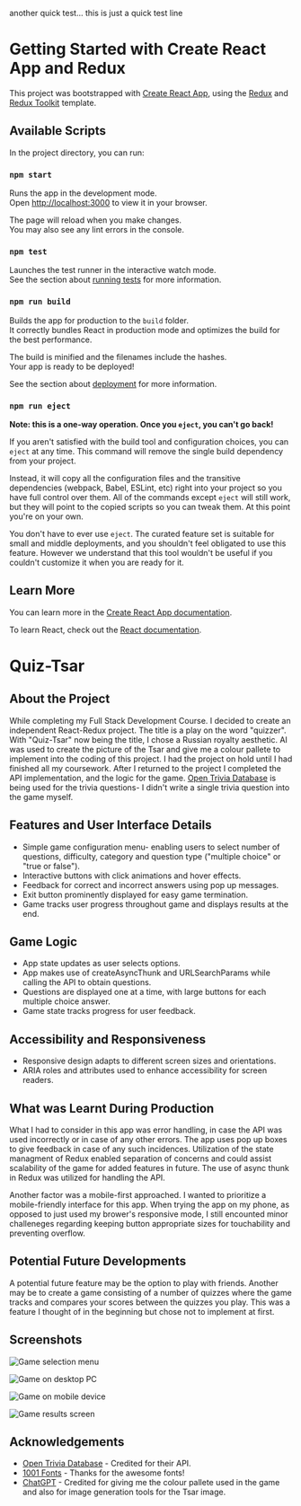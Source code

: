 another quick test...
this is just a quick test line
# Getting Started with Create React App and Redux

This project was bootstrapped with [Create React App](https://github.com/facebook/create-react-app), using the [Redux](https://redux.js.org/) and [Redux Toolkit](https://redux-toolkit.js.org/) template.

## Available Scripts

In the project directory, you can run:

### `npm start`

Runs the app in the development mode.\
Open [http://localhost:3000](http://localhost:3000) to view it in your browser.

The page will reload when you make changes.\
You may also see any lint errors in the console.

### `npm test`

Launches the test runner in the interactive watch mode.\
See the section about [running tests](https://facebook.github.io/create-react-app/docs/running-tests) for more information.

### `npm run build`

Builds the app for production to the `build` folder.\
It correctly bundles React in production mode and optimizes the build for the best performance.

The build is minified and the filenames include the hashes.\
Your app is ready to be deployed!

See the section about [deployment](https://facebook.github.io/create-react-app/docs/deployment) for more information.

### `npm run eject`

**Note: this is a one-way operation. Once you `eject`, you can't go back!**

If you aren't satisfied with the build tool and configuration choices, you can `eject` at any time. This command will remove the single build dependency from your project.

Instead, it will copy all the configuration files and the transitive dependencies (webpack, Babel, ESLint, etc) right into your project so you have full control over them. All of the commands except `eject` will still work, but they will point to the copied scripts so you can tweak them. At this point you're on your own.

You don't have to ever use `eject`. The curated feature set is suitable for small and middle deployments, and you shouldn't feel obligated to use this feature. However we understand that this tool wouldn't be useful if you couldn't customize it when you are ready for it.

## Learn More

You can learn more in the [Create React App documentation](https://facebook.github.io/create-react-app/docs/getting-started).

To learn React, check out the [React documentation](https://reactjs.org/).

# Quiz-Tsar

## About the Project
While completing my Full Stack Development Course. I decided to create an independent React-Redux project. The title is a play on the word "quizzer". With "Quiz-Tsar" now being the title, I chose a Russian royalty aesthetic. AI was used to create the picture of the Tsar and give me a colour pallete to implement into the coding of this project. I had the project on hold until I had finished all my coursework. After I returned to the project I completed the API implementation, and the logic for the game. [Open Trivia Database](https://opentdb.com/) is being used for the trivia questions- I didn't write a single trivia question into the game myself.

## Features and User Interface Details
- Simple game configuration menu- enabling users to select number of questions, difficulty, category and question type ("multiple choice" or "true or false").
- Interactive buttons with click animations and hover effects.
- Feedback for correct and incorrect answers using pop up messages.
- Exit button prominently displayed for easy game termination.
- Game tracks user progress throughout game and displays results at the end.

## Game Logic
- App state updates as user selects options.
- App makes use of createAsyncThunk and URLSearchParams while calling the API to obtain questions.
- Questions are displayed one at a time, with large buttons for each multiple choice answer.
- Game state tracks progress for user feedback.

## Accessibility and Responsiveness
- Responsive design adapts to different screen sizes and orientations.
- ARIA roles and attributes used to enhance accessibility for screen readers.

## What was Learnt During Production
What I had to consider in this app was error handling, in case the API was used incorrectly or in case of any other errors. The app uses pop up boxes to give feedback in case of any such incidences. Utilization of the state managment of Redux enabled separation of concerns and could assist scalability of the game for added features in future. The use of async thunk in Redux was utilized for handling the API.

Another factor was a mobile-first approached. I wanted to prioritize a mobile-friendly interface for this app. When trying the app on my phone, as opposed to just used my brower's responsive mode, I still encounted minor challeneges regarding keeping button appropriate sizes for touchability and preventing overflow.

## Potential Future Developments
A potential future feature may be the option to play with friends. Another may be to create a game consisting of a number of quizzes where the game tracks and compares your scores between the quizzes you play. This was a feature I thought of in the beginning but chose not to implement at first.

## Screenshots

![Game selection menu](./resources/images/screenshots/gamemenu.png)

![Game on desktop PC](./resources/images/screenshots/game1.png)

![Game on mobile device](./resources/images/screenshots/game2.png)

![Game results screen](./resources/images/screenshots/gameresults.png)

## Acknowledgements
  * [Open Trivia Database](https://opentdb.com/) - Credited for their API.
  * [1001 Fonts](https://www.1001fonts.com/) - Thanks for the awesome fonts!
  * [ChatGPT](https://chatgpt.com/) - Credited for giving me the colour pallete used in the game and also for image generation tools for the Tsar image.